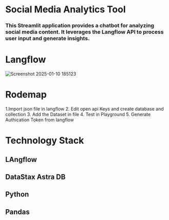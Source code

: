 # Social Media Analytics Tool
### This Streamlit application provides a chatbot for analyzing social media content. It leverages the Langflow API to process user input and generate insights.

# Langflow

![Screenshot 2025-01-10 185123](https://github.com/user-attachments/assets/4bebc3a4-8de8-4535-b571-286992442546)

# Rodemap
1.Import json file in langflow
2. Edit open api Keys and create database and collection
3. Add the Dataset in file
4. Test in Playground
5. Generate Authication Token from langflow

# Technology Stack
## LAngflow
## DataStax Astra DB
## Python
## Pandas
